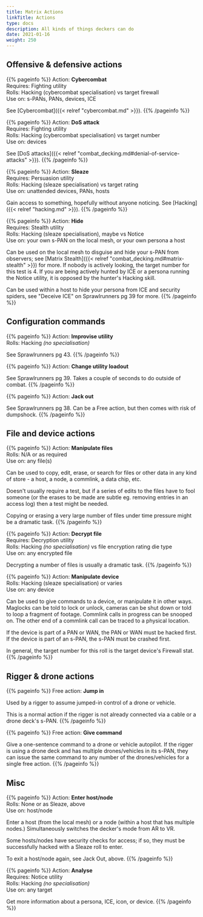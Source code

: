 ```yaml
---
title: Matrix Actions
linkTitle: Actions
type: docs
description: All kinds of things deckers can do
date: 2021-01-16
weight: 250
---
```


## Offensive & defensive actions

{{% pageinfo %}} 
Action: **Cybercombat** \
Requires: Fighting utility \
Rolls: Hacking (cybercombat specialisation) vs target firewall \
Use on: s-PANs, PANs, devices, ICE

See [Cybercombat]({{< relref "cybercombat.md" >}}).
{{% /pageinfo %}} 

{{% pageinfo %}} 
Action: **DoS attack** \
Requires: Fighting utility \
Rolls: Hacking (cybercombat specialisation) vs target number \
Use on: devices

See [DoS attacks]({{< relref "combat_decking.md#denial-of-service-attacks" >}}).
{{% /pageinfo %}} 


{{% pageinfo %}} 
Action: **Sleaze** \
Requires: Persuasion utility \
Rolls: Hacking (sleaze specialisation) vs target rating \
Use on: unattended devices, PANs, hosts

Gain access to something, hopefully without anyone noticing. See [Hacking]({{< relref "hacking.md" >}}).
{{% /pageinfo %}} 


{{% pageinfo %}} 
Action: **Hide** \
Requires: Stealth utility \
Rolls: Hacking (sleaze specialisation), maybe vs Notice \
Use on: your own s-PAN on the local mesh, or your own persona a host

Can be used on the local mesh to disguise and hide your s-PAN from observers; see [Matrix Stealth]({{< relref "combat_decking.md#matrix-stealth" >}}) for more. If nobody is actively looking, the target number for this test is 4. If you are being actively hunted by ICE or a persona running the Notice utility, it is opposed by the hunter's Hacking skill.

Can be used within a host to hide your persona from ICE and security spiders, see "Deceive ICE" on Sprawlrunners pg 39 for more.
{{% /pageinfo %}} 


## Configuration commands

{{% pageinfo %}} 
Action: **Improvise utility** \
Rolls: Hacking *(no specialisation)*

See Sprawlrunners pg 43.
{{% /pageinfo %}} 


{{% pageinfo %}} 
Action: **Change utility loadout**

See Sprawlrunners pg 39. Takes a couple of seconds to do outside of combat.
{{% /pageinfo %}} 


{{% pageinfo %}} 
Action: **Jack out**

See Sprawlrunners pg 38. Can be a Free action, but then comes with risk of dumpshock.
{{% /pageinfo %}} 


## File and device actions

{{% pageinfo %}} 
Action: **Manipulate files** \
Rolls: N/A or as required \
Use on: any file(s)

Can be used to copy, edit, erase, or search for files or other data in any kind of store - a host, a node, a commlink, a data chip, etc.

Doesn't usually require a test, but if a series of edits to the files have to fool someone (or the erases to be made are subtle eg. removing entries in an access log) then a test might be needed.

Copying or erasing a very large number of files under time pressure might be a dramatic task.
{{% /pageinfo %}} 

{{% pageinfo %}} 
Action: **Decrypt file** \
Requires: Decryption utility \
Rolls: Hacking *(no specialisation)* vs file encryption rating die type \
Use on: any encrypted file

Decrypting a number of files is usually a dramatic task.
{{% /pageinfo %}} 



{{% pageinfo %}} 
Action: **Manipulate device** \
Rolls: Hacking (sleaze specialisation) or varies \
Use on: any device

Can be used to give commands to a device, or manipulate it in other ways. Maglocks can be told to lock or unlock, cameras can be shut down or told to loop a fragment of footage. Commlink calls in progress can be snooped on. The other end of a commlink call can be traced to a physical location.

If the device is part of a PAN or WAN, the PAN or WAN must be hacked first. If the device is part of an s-PAN, the s-PAN must be crashed first.

In general, the target number for this roll is the target device's Firewall stat.
{{% /pageinfo %}} 


## Rigger & drone actions

{{% pageinfo %}} 
Free action: **Jump in**

Used by a rigger to assume jumped-in control of a drone or vehicle. 

This is a normal action if the rigger is not already connected via a cable or a drone deck's s-PAN.
{{% /pageinfo %}} 



{{% pageinfo %}} 
Free action: **Give command**

Give a one-sentence command to a drone or vehicle autopilot. If the rigger is using a drone deck and has multiple drones/vehicles in its s-PAN, they can issue the same command to any number of the drones/vehicles for a single free action. 
{{% /pageinfo %}} 



## Misc 

{{% pageinfo %}} 
Action: **Enter host/node** \
Rolls: None or as Sleaze, above \
Use on: host/node

Enter a host (from the local mesh) or a node (within a host that has multiple nodes.) Simultaneously switches the decker's mode from AR to VR.

Some hosts/nodes have security checks for access; if so, they must be successfully hacked with a Sleaze roll to enter.

To exit a host/node again, see Jack Out, above.
{{% /pageinfo %}} 


{{% pageinfo %}} 
Action: **Analyse** \
Requires: Notice utility \
Rolls: Hacking *(no specialisation)* \
Use on: any target

Get more information about a persona, ICE, icon, or device.
{{% /pageinfo %}} 